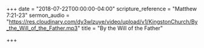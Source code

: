 +++
date = "2018-07-22T00:00:00-04:00"
scripture_reference = "Matthew 7:21-23"
sermon_audio = "https://res.cloudinary.com/dy3wlzuye/video/upload/v1/KingstonChurch/By_the_Will_of_the_Father.mp3"
title = "By the Will of the Father"

+++
